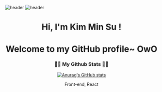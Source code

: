 ![header](https://capsule-render.vercel.app/api?text=capsule_render&animation=fadeIn)
![header](https://capsule-render.vercel.app/api?text=capsule_render&animation=twinkling)



<h1 align="center"> Hi, I'm Kim Min Su </a>!</h1>

<h1 align="center">Welcome to my GitHub profile~ OwO </h1>


<h3 align="center">👩‍💻 My Github Stats 👩‍💻</h3>
<div align="center">

[![Anurag's GitHub stats](https://github-readme-stats.vercel.app/api?username=hyeinisfree&hide_title=true&show_icons=true&include_all_commits=true&disable_animations=true&theme=vue)](https://github.com/anuraghazra/github-readme-stats)
</div>


<p align="center"> Front-end, React </p>

<!--
Here are some ideas to get you started:

- 🔭 I’m currently working on ...
- 🌱 I’m currently learning ...
- 👯 I’m looking to collaborate on ...
- 🤔 I’m looking for help with ...
- 💬 Ask me about ...
- 📫 How to reach me: ...
- 😄 Pronouns: ...
- ⚡ Fun fact: ...
-->
